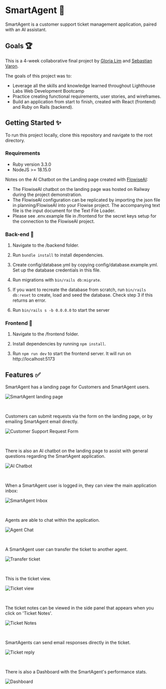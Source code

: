 # SmartAgent 💬
SmartAgent is a customer support ticket management application, paired with an AI assistant.

## Goals 🏆

This is a 4-week collaborative final project by [Gloria Lim](https://github.com/glowiep) and [Sebastian Varon](https://github.com/svaronc).

The goals of this project was to:
- Leverage all the skills and knowledge learned throughout Lighthouse Labs Web Development Bootcamp
- Practice creating functional requirements, user stories, and wireframes.
- Build an application from start to finish, created with React (frontend) and Ruby on Rails (backend).


## Getting Started ✨
To run this project locally, clone this repository and navigate to the root directory.

### Requirements
- Ruby version 3.3.0
- NodeJS >= 18.15.0

Notes on the AI Chatbot on the Landing page created with [FlowiseAI](https://flowiseai.com/):
- The FlowiseAI chatbot on the landing page was hosted on Railway during the project demonstration. 
- The FlowiseAI configuration can be replicated by importing the json file in planning/FlowiseAI into your Flowise project. The accompanying text file is the input document for the Text File Loader.
- Please see .env.example file in /frontend for the secret keys setup for the connection to the FlowiseAI project.

### Back-end 🚅
1. Navigate to the /backend folder.

2. Run ```bundle install``` to install dependencies.

3. Create config/database.yml by copying config/database.example.yml. Set up the database credentials in this file.

4. Run migrations with ```bin/rails db:migrate```.

4. If you want to recreate the database from scratch, run ```bin/rails db:reset``` to create, load and seed the database. Check step 3 if this returns an error.

5. Run ```bin/rails s -b 0.0.0.0``` to start the server

### Frontend 🚀
1. Navigate to the /frontend folder.

2. Install dependencies by running ```npm install```.

3. Run ```npm run dev``` to start the frontend server. It will run on http://localhost:5173



## Features ✅

SmartAgent has a landing page for Customers and SmartAgent users.

![SmartAgent landing page](https://github.com/glowiep/SmartAgent-React/blob/main/public/images/1_LandingPage.png?raw=true)

<br />

Customers can submit requests via the form on the landing page, or by emailing SmartAgent email directly.

![Customer Support Request Form](https://github.com/glowiep/SmartAgent-React/blob/main/public/images/2_CustomerSupportRequestForm.png?raw=true)

<br />

There is also an AI chatbot on the landing page to assist with general questions regarding the SmartAgent application.

![AI Chatbot](https://github.com/glowiep/SmartAgent-React/blob/main/public/images/3_Chatbot.png?raw=true)

<br />

When a SmartAgent user is logged in, they can view the main application inbox:

![SmartAgent Inbox](https://github.com/glowiep/SmartAgent-React/blob/main/public/images/4_SmartAgentInbox.png?raw=true)

<br />

Agents are able to chat within the application.

![Agent Chat](https://github.com/glowiep/SmartAgent-React/blob/main/public/images/5_AgentChat.png?raw=true)

<br />

A SmartAgent user can transfer the ticket to another agent.

![Transfer ticket](https://github.com/glowiep/SmartAgent-React/blob/main/public/images/6_TransferTicket.png?raw=true)


<br />

This is the ticket view. 

![Ticket view](https://github.com/glowiep/SmartAgent-React/blob/main/public/images/7_TicketView.png?raw=true)

<br />

The ticket notes can be viewed in the side panel that appears when you click on 'Ticket Notes'. 

![Ticket Notes](https://github.com/glowiep/SmartAgent-React/blob/main/public/images/8_TicketNotes.png?raw=true)

<br />

SmartAgents can send email responses directly in the ticket.

![Ticket reply](https://github.com/glowiep/SmartAgent-React/blob/main/public/images/9_TicketReply.png?raw=true)

<br />

There is also a Dashboard with the SmartAgent's performance stats.

![Dashboard](https://github.com/glowiep/SmartAgent-React/blob/main/public/images/10_Dashboard.png?raw=true)
